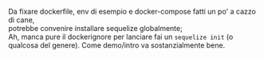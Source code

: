Da fixare dockerfile, env di esempio e docker-compose fatti un po' a cazzo di cane,  
potrebbe convenire installare sequelize globalmente;  
Ah, manca pure il dockerignore
per lanciare fai un ```sequelize init``` (o qualcosa del genere). Come demo/intro va sostanzialmente bene.